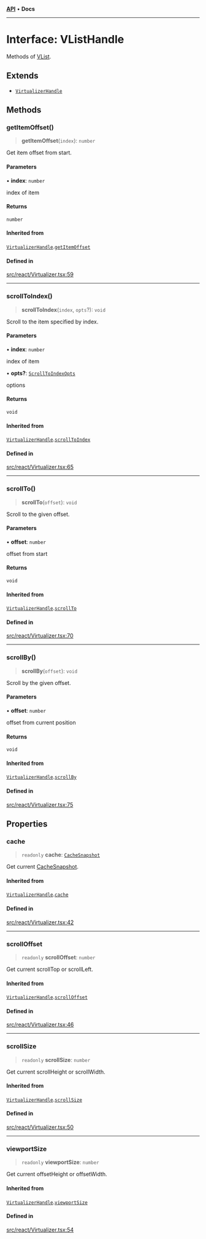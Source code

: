 [**API**](../../API.md) • **Docs**

***

# Interface: VListHandle

Methods of [VList](../functions/VList.md).

## Extends

- [`VirtualizerHandle`](VirtualizerHandle.md)

## Methods

### getItemOffset()

> **getItemOffset**(`index`): `number`

Get item offset from start.

#### Parameters

• **index**: `number`

index of item

#### Returns

`number`

#### Inherited from

[`VirtualizerHandle`](VirtualizerHandle.md).[`getItemOffset`](VirtualizerHandle.md#getitemoffset)

#### Defined in

[src/react/Virtualizer.tsx:59](https://github.com/inokawa/virtua/blob/bc9902049dc1e9e77258e865d2ec1befc66a7e39/src/react/Virtualizer.tsx#L59)

***

### scrollToIndex()

> **scrollToIndex**(`index`, `opts`?): `void`

Scroll to the item specified by index.

#### Parameters

• **index**: `number`

index of item

• **opts?**: [`ScrollToIndexOpts`](ScrollToIndexOpts.md)

options

#### Returns

`void`

#### Inherited from

[`VirtualizerHandle`](VirtualizerHandle.md).[`scrollToIndex`](VirtualizerHandle.md#scrolltoindex)

#### Defined in

[src/react/Virtualizer.tsx:65](https://github.com/inokawa/virtua/blob/bc9902049dc1e9e77258e865d2ec1befc66a7e39/src/react/Virtualizer.tsx#L65)

***

### scrollTo()

> **scrollTo**(`offset`): `void`

Scroll to the given offset.

#### Parameters

• **offset**: `number`

offset from start

#### Returns

`void`

#### Inherited from

[`VirtualizerHandle`](VirtualizerHandle.md).[`scrollTo`](VirtualizerHandle.md#scrollto)

#### Defined in

[src/react/Virtualizer.tsx:70](https://github.com/inokawa/virtua/blob/bc9902049dc1e9e77258e865d2ec1befc66a7e39/src/react/Virtualizer.tsx#L70)

***

### scrollBy()

> **scrollBy**(`offset`): `void`

Scroll by the given offset.

#### Parameters

• **offset**: `number`

offset from current position

#### Returns

`void`

#### Inherited from

[`VirtualizerHandle`](VirtualizerHandle.md).[`scrollBy`](VirtualizerHandle.md#scrollby)

#### Defined in

[src/react/Virtualizer.tsx:75](https://github.com/inokawa/virtua/blob/bc9902049dc1e9e77258e865d2ec1befc66a7e39/src/react/Virtualizer.tsx#L75)

## Properties

### cache

> `readonly` **cache**: [`CacheSnapshot`](CacheSnapshot.md)

Get current [CacheSnapshot](CacheSnapshot.md).

#### Inherited from

[`VirtualizerHandle`](VirtualizerHandle.md).[`cache`](VirtualizerHandle.md#cache)

#### Defined in

[src/react/Virtualizer.tsx:42](https://github.com/inokawa/virtua/blob/bc9902049dc1e9e77258e865d2ec1befc66a7e39/src/react/Virtualizer.tsx#L42)

***

### scrollOffset

> `readonly` **scrollOffset**: `number`

Get current scrollTop or scrollLeft.

#### Inherited from

[`VirtualizerHandle`](VirtualizerHandle.md).[`scrollOffset`](VirtualizerHandle.md#scrolloffset)

#### Defined in

[src/react/Virtualizer.tsx:46](https://github.com/inokawa/virtua/blob/bc9902049dc1e9e77258e865d2ec1befc66a7e39/src/react/Virtualizer.tsx#L46)

***

### scrollSize

> `readonly` **scrollSize**: `number`

Get current scrollHeight or scrollWidth.

#### Inherited from

[`VirtualizerHandle`](VirtualizerHandle.md).[`scrollSize`](VirtualizerHandle.md#scrollsize)

#### Defined in

[src/react/Virtualizer.tsx:50](https://github.com/inokawa/virtua/blob/bc9902049dc1e9e77258e865d2ec1befc66a7e39/src/react/Virtualizer.tsx#L50)

***

### viewportSize

> `readonly` **viewportSize**: `number`

Get current offsetHeight or offsetWidth.

#### Inherited from

[`VirtualizerHandle`](VirtualizerHandle.md).[`viewportSize`](VirtualizerHandle.md#viewportsize)

#### Defined in

[src/react/Virtualizer.tsx:54](https://github.com/inokawa/virtua/blob/bc9902049dc1e9e77258e865d2ec1befc66a7e39/src/react/Virtualizer.tsx#L54)
